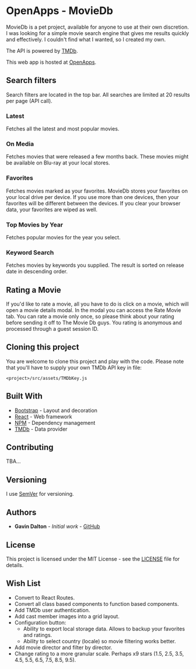 # OpenApps - MovieDb

MovieDb is a pet project, available for anyone to use at their own discretion. I was looking for a simple movie search engine that gives me results quickly and effectively. I couldn't find what I wanted, so I created my own.

The API is powered by [TMDb](https://www.themoviedb.org/).

This web app is hosted at [OpenApps](https://www.openapps.co.za/).

## Search filters

Search filters are located in the top bar. All searches are limited at 20 results per page (API call).

### Latest

Fetches all the latest and most popular movies.

### On Media

Fetches movies that were released a few months back. These movies might be available on Blu-ray at your local stores.

### Favorites

Fetches movies marked as your favorites. MovieDb stores your favorites on your local drive per device. If you use more than one devices, then your favorites will be different between the devices. If you clear your browser data, your favorites are wiped as well.

### Top Movies by Year

Fetches popular movies for the year you select.

### Keyword Search

Fetches movies by keywords you supplied. The result is sorted on release date in descending order.

## Rating a Movie

If you'd like to rate a movie, all you have to do is click on a movie, which will open a movie details modal. In the modal you can access the Rate Movie tab. You can rate a movie only once, so please think about your rating before sending it off to The Movie Db guys. You rating is anonymous and processed through a guest session ID.

## Cloning this project

You are welcome to clone this project and play with the code. Please note that you'll have to supply your own TMDb API key in file:

```
<project>/src/assets/TMDbKey.js
```

## Built With

* [Bootstrap](https://getbootstrap.com/) - Layout and decoration
* [React](https://reactjs.org/docs/create-a-new-react-app.html) - Web framework
* [NPM](https://www.npmjs.com/) - Dependency management
* [TMDb](https://www.themoviedb.org/) - Data provider

## Contributing

TBA...

## Versioning

I use [SemVer](http://semver.org/) for versioning. 

## Authors

* **Gavin Dalton** - *Initial work* - [GitHub](https://github.com/gavin-dalton/)

## License

This project is licensed under the MIT License - see the [LICENSE](LICENSE) file for details.

## Wish List

* Convert to React Routes.
* Convert all class based components to function based components.
* Add TMDb user authentication.
* Add cast member images into a grid layout.
* Configuration button:
  * Ability to export local storage data. Allows to backup your favorites and ratings.
  * Ability to select country (locale) so movie filtering works better.
* Add movie director and filter by director.
* Change rating to a more granular scale. Perhaps x9 stars (1.5, 2.5, 3.5, 4.5, 5.5, 6.5, 7.5, 8.5, 9.5).



